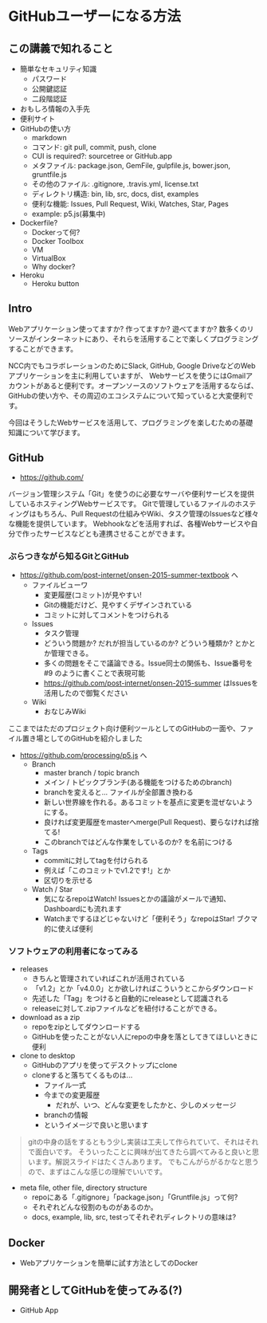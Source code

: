 # GitHubユーザーになる方法

## この講義で知れること

- 簡単なセキュリティ知識
  - パスワード
  - 公開鍵認証
  - 二段階認証
- おもしろ情報の入手先
- 便利サイト
- GitHubの使い方
  - markdown
  - コマンド: git pull, commit, push, clone
  - CUI is required?: sourcetree or GitHub.app
  - メタファイル: package.json, GemFile, gulpfile.js, bower.json, gruntfile.js
  - その他のファイル: .gitignore, .travis.yml, license.txt
  - ディレクトリ構造: bin, lib, src, docs, dist, examples
  - 便利な機能: Issues, Pull Request, Wiki, Watches, Star, Pages
  - example: p5.js(募集中)
- Dockerfile?
  - Dockerって何?
  - Docker Toolbox
  - VM
  - VirtualBox
  - Why docker?
- Heroku
  - Heroku button

## Intro
Webアプリケーション使ってますか? 作ってますか? 遊べてますか?
数多くのリソースがインターネットにあり、それらを活用することで楽しくプログラミングすることができます。

NCC内でもコラボレーションのためにSlack, GitHub, Google DriveなどのWebアプリケーションを主に利用していますが、
Webサービスを使うにはGmailアカウントがあると便利です。オープンソースのソフトウェアを活用するならば、
GitHubの使い方や、その周辺のエコシステムについて知っていると大変便利です。

今回はそうしたWebサービスを活用して、プログラミングを楽しむための基礎知識について学びます。

## GitHub
- https://github.com/

バージョン管理システム「Git」を使うのに必要なサーバや便利サービスを提供しているホスティングWebサービスです。
Gitで管理しているファイルのホスティングはもちろん、Pull Requestの仕組みやWiki、タスク管理のIssuesなど様々な機能を提供しています。
Webhookなどを活用すれば、各種Webサービスや自分で作ったサービスなどとも連携させることができます。

### ぶらつきながら知るGitとGitHub
- https://github.com/post-internet/onsen-2015-summer-textbook へ
  - ファイルビューワ
    - 変更履歴(コミット)が見やすい!
    - Gitの機能だけど、見やすくデザインされている
    - コミットに対してコメントをつけられる
  - Issues
    - タスク管理
    - どういう問題か? だれが担当しているのか? どういう種類か? とかとか管理できる。
    - 多くの問題をそこで議論できる。Issue同士の関係も、Issue番号を #9 のように書くことで表現可能
    - https://github.com/post-internet/onsen-2015-summer はIssuesを活用したので御覧ください
  - Wiki
    - おなじみWiki

ここまではただのプロジェクト向け便利ツールとしてのGitHubの一面や、ファイル置き場としてのGitHubを紹介しました

- https://github.com/processing/p5.js へ
  - Branch
    - master branch / topic branch
    - メイン / トピックブランチ(ある機能をつけるためのbranch)
    - branchを変えると... ファイルが全部置き換わる
    - 新しい世界線を作れる。あるコミットを基点に変更を混ぜないようにする。
    - 良ければ変更履歴をmasterへmerge(Pull Request)、要らなければ捨てる!
    - このbranchではどんな作業をしているのか? を名前につける
  - Tags
    - commitに対してtagを付けられる
    - 例えば「このコミットでv1.2です!」とか
    - 区切りを示せる
  - Watch / Star
    - 気になるrepoはWatch! Issuesとかの議論がメールで通知、Dashboardにも流れます
    - Watchまでするほどじゃないけど「便利そう」なrepoはStar! ブクマ的に使えば便利

### ソフトウェアの利用者になってみる
- releases
  - きちんと管理されていればこれが活用されている
  - 「v1.2」とか「v4.0.0」とか欲しければこういうとこからダウンロード
  - 先述した「Tag」をつけると自動的にreleaseとして認識される
  - releaseに対して.zipファイルなどを紐付けることができる。
- download as a zip
  - repoをzipとしてダウンロードする
  - GitHubを使ったことがない人にrepoの中身を落としてきてほしいときに便利
- clone to desktop
  - GitHubのアプリを使ってデスクトップにclone
  - cloneすると落ちてくるものは...
    - ファイル一式
    - 今までの変更履歴
      - だれが、いつ、どんな変更をしたかと、少しのメッセージ
    - branchの情報
    - というイメージで良いと思います

> gitの中身の話をするともう少し実装は工夫して作られていて、それはそれで面白いです。
> そういったことに興味が出てきたら調べてみると良いと思います。解説スライドはたくさんあります。
> でもこんがらがるかなと思うので、まずはこんな感じの理解でいいです。

- meta file, other file, directory structure
  - repoにある「.gitignore」「package.json」「Gruntfile.js」って何?
  - それぞれどんな役割のものがあるのか。
  - docs, example, lib, src, testってそれぞれディレクトリの意味は?

## Docker
- Webアプリケーションを簡単に試す方法としてのDocker

 ## 開発者としてGitHubを使ってみる(?)
- GitHub App

